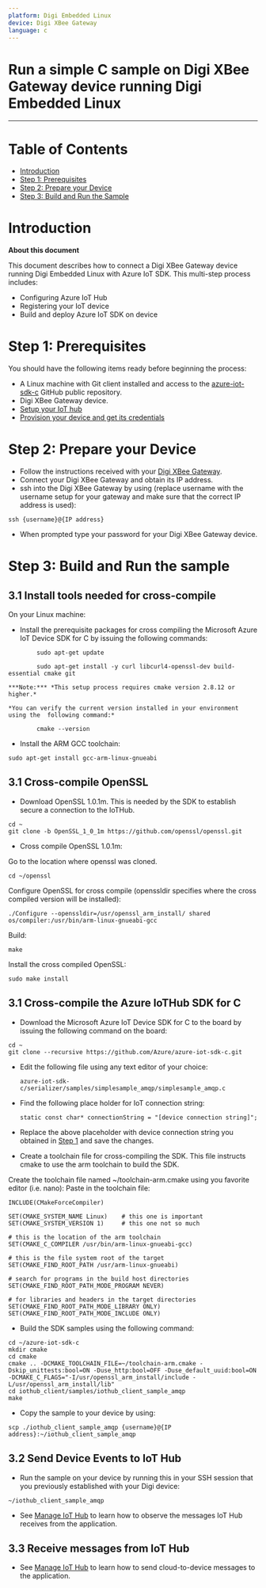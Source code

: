 ```yaml
---
platform: Digi Embedded Linux
device: Digi XBee Gateway
language: c
---
```


Run a simple C sample on Digi XBee Gateway device running Digi Embedded Linux
===
---

# Table of Contents

-   [Introduction](#Introduction)
-   [Step 1: Prerequisites](#Step-1-Prerequisites)
-   [Step 2: Prepare your Device](#Step-2-PrepareDevice)
-   [Step 3: Build and Run the Sample](#Step-3-Build)

<a name="Introduction"></a>
# Introduction

**About this document**

This document describes how to connect a Digi XBee Gateway device running Digi Embedded Linux with Azure IoT SDK. This multi-step process includes:
-   Configuring Azure IoT Hub
-   Registering your IoT device
-   Build and deploy Azure IoT SDK on device

<a name="Step-1-Prerequisites"></a>
# Step 1: Prerequisites

You should have the following items ready before beginning the process:

-   A Linux machine with Git client installed and access to the
    [azure-iot-sdk-c](https://github.com/Azure/azure-iot-sdk-c) GitHub public repository.
-   Digi XBee Gateway device.
-   [Setup your IoT hub][lnk-setup-iot-hub]
-   [Provision your device and get its credentials][lnk-manage-iot-hub]

<a name="Step-2-PrepareDevice"></a>
# Step 2: Prepare your Device
-   Follow the instructions received with your [Digi XBee Gateway](https://www.digi.com/products/xbee-rf-solutions/gateways/xbee-gateway).
-   Connect your Digi XBee Gateway and obtain its IP address.
-   ssh into the Digi XBee Gateway by using (replace username with the username setup for your gateway and make sure that the correct IP address is used):

```
ssh {username}@{IP address}
```

-   When prompted type your password for your Digi XBee Gateway device.

<a name="Step-3-Build"></a>
# Step 3: Build and Run the sample

<a name="Step-3-1-Install-Tools"></a>
## 3.1 Install tools needed for cross-compile

On your Linux machine:

-   Install the prerequisite packages for cross compiling the Microsoft Azure IoT Device SDK for C by issuing the following commands:

```
        sudo apt-get update

        sudo apt-get install -y curl libcurl4-openssl-dev build-essential cmake git
```

    ***Note:*** *This setup process requires cmake version 2.8.12 or higher.* 
    
    *You can verify the current version installed in your environment using the  following command:*

```
        cmake --version
```

-   Install the ARM GCC toolchain:

```
sudo apt-get install gcc-arm-linux-gnueabi
```

<a name="Step-3-2-Cross-Compile-OpenSSL"></a>
## 3.1 Cross-compile OpenSSL

-   Download OpenSSL 1.0.1m. This is needed by the SDK to establish secure a connection to the IoTHub.

```
cd ~
git clone -b OpenSSL_1_0_1m https://github.com/openssl/openssl.git
```

-   Cross compile OpenSSL 1.0.1m:

Go to the location where openssl was cloned.

```
cd ~/openssl 
```

Configure OpenSSL for cross compile (openssldir specifies where the cross compiled version will be installed):
```
./Configure --openssldir=/usr/openssl_arm_install/ shared os/compiler:/usr/bin/arm-linux-gnueabi-gcc
``` 

Build:
```
make
```

Install the cross compiled OpenSSL:
```
sudo make install
```

<a name="Step-3-5-Cross-Compile-IoTHub-SDK-For-C"></a>
## 3.1 Cross-compile the Azure IoTHub SDK for C

-   Download the Microsoft Azure IoT Device SDK for C to the board by issuing the following command on the board:

```
cd ~
git clone --recursive https://github.com/Azure/azure-iot-sdk-c.git
```

-   Edit the following file using any text editor of your choice:

        azure-iot-sdk-c/serializer/samples/simplesample_amqp/simplesample_amqp.c

-   Find the following place holder for IoT connection string:

        static const char* connectionString = "[device connection string]";

-   Replace the above placeholder with device connection string you obtained in [Step 1](#Step-1-Prerequisites) and save the changes.

-   Create a toolchain file for cross-compiling the SDK. This file instructs cmake to use the arm toolchain to build the SDK.

Create the toolchain file named ~/toolchain-arm.cmake using you favorite editor (i.e. nano): 
Paste in the toolchain file:

```
INCLUDE(CMakeForceCompiler)

SET(CMAKE_SYSTEM_NAME Linux)    # this one is important
SET(CMAKE_SYSTEM_VERSION 1)     # this one not so much

# this is the location of the arm toolchain
SET(CMAKE_C_COMPILER /usr/bin/arm-linux-gnueabi-gcc)

# this is the file system root of the target
SET(CMAKE_FIND_ROOT_PATH /usr/arm-linux-gnueabi)

# search for programs in the build host directories
SET(CMAKE_FIND_ROOT_PATH_MODE_PROGRAM NEVER)

# for libraries and headers in the target directories
SET(CMAKE_FIND_ROOT_PATH_MODE_LIBRARY ONLY)
SET(CMAKE_FIND_ROOT_PATH_MODE_INCLUDE ONLY)
``` 

-   Build the SDK samples using the following command:

```
cd ~/azure-iot-sdk-c
mkdir cmake
cd cmake
cmake .. -DCMAKE_TOOLCHAIN_FILE=~/toolchain-arm.cmake -Dskip_unittests:bool=ON -Duse_http:bool=OFF -Duse_default_uuid:bool=ON -DCMAKE_C_FLAGS="-I/usr/openssl_arm_install/include -L/usr/openssl_arm_install/lib"
cd iothub_client/samples/iothub_client_sample_amqp
make
```

-   Copy the sample to your device by using:

```
scp ./iothub_client_sample_amqp {username}@{IP address}:~/iothub_client_sample_amqp
```

## 3.2 Send Device Events to IoT Hub

-   Run the sample on your device by running this in your SSH session that you previously established with your Digi device:  

```
~/iothub_client_sample_amqp
```

-   See [Manage IoT Hub][lnk-manage-iot-hub] to learn how to observe the messages IoT Hub receives from the application.

## 3.3 Receive messages from IoT Hub

-   See [Manage IoT Hub][lnk-manage-iot-hub] to learn how to send cloud-to-device messages to the application.


[lnk-setup-iot-hub]: ../setup_iothub.md
[lnk-manage-iot-hub]: ../manage_iot_hub.md